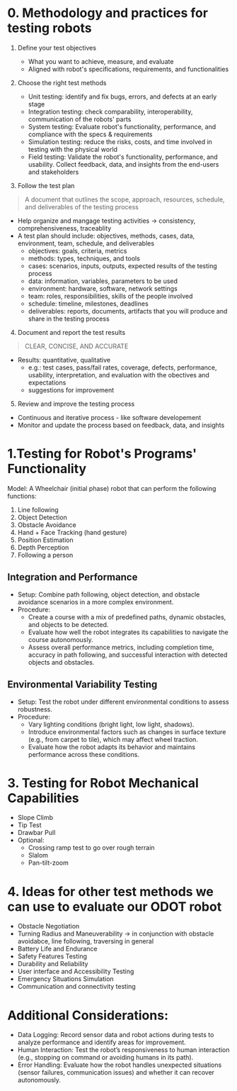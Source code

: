 # 0. Methodology and practices for testing robots
1. Define your test objectives
    - What you want to achieve, measure, and evaluate
    - Aligned with robot's specifications, requirements, and functionalities

2. Choose the right test methods
    - Unit testing: identify and fix bugs, errors, and defects at an early stage
    - Integration testing: check comparability, interoperability, communication of the robots' parts
    - System testing: Evaluate robot's functionality, performance, and compliance with the specs & requirements
    - Simulation testing: reduce the risks, costs, and time involved in testing with the physical world
    - Field testing: Validate the robot's functionality, performance, and usability. Collect feedback, data, and insights from the end-users and stakeholders

3. Follow the test plan
> A document that outlines the scope, approach, resources, schedule, and deliverables of the testing process
- Help organize and mangage testing activities -> consistency, comprehensiveness, traceablity
- A test plan should include: objectives, methods, cases, data, environment, team, schedule, and deliverables
    - objectives: goals, criteria, metrics
    - methods: types, techniques, and tools
    - cases: scenarios, inputs, outputs, expected results of the testing process
    - data: information, variables, parameters to be used
    - environment: hardware, software, network settings
    - team: roles, responsibilities, skills of the people involved
    - schedule: timeline, milestones, deadlines
    - deliverables: reports, documents, artifacts that you will produce and share in the testing process

4. Document and report the test results
> CLEAR, CONCISE, AND ACCURATE
- Results: quantitative, qualitative
    - e.g.: test cases, pass/fail rates, coverage, defects, performance, usability, interpretation, and evaluation with the obectives and expectations
    - suggestions for improvement

5. Review and improve the testing process
- Continuous and iterative process - like software developement
- Monitor and update the process based on feedback, data, and insights

# 1.Testing for Robot's Programs' Functionality
Model: A Wheelchair (initial phase) robot that can perform the following functions:

1. Line following
2. Object Detection
3. Obstacle Avoidance
4. Hand + Face Tracking (hand gesture)
5. Position Estimation
6. Depth Perception
7. Following a person

## Integration and Performance

- Setup: Combine path following, object detection, and obstacle avoidance scenarios in a more complex environment.
- Procedure:
    - Create a course with a mix of predefined paths, dynamic obstacles, and objects to be detected.
    - Evaluate how well the robot integrates its capabilities to navigate the course autonomously.
    - Assess overall performance metrics, including completion time, accuracy in path following, and successful interaction with detected objects and obstacles.

## Environmental Variability Testing

- Setup: Test the robot under different environmental conditions to assess robustness.
- Procedure:
    - Vary lighting conditions (bright light, low light, shadows).
    - Introduce environmental factors such as changes in surface texture (e.g., from carpet to tile), which may affect wheel traction.
    - Evaluate how the robot adapts its behavior and maintains performance across these conditions.


# 3. Testing for Robot Mechanical Capabilities
- Slope Climb
- Tip Test
- Drawbar Pull
- Optional:
    + Crossing ramp test to go over rough terrain
    + Slalom
    + Pan-tilt-zoom 

# 4. Ideas for other test methods we can use to evaluate our ODOT robot 
- Obstacle Negotiation
- Turning Radius and Maneuverability -> in conjunction with obstacle avoidabce, line following, traversing in general
- Battery Life and Endurance
- Safety Features Testing
- Durability and Reliability
- User interface and Accessibility Testing
- Emergency Situations Simulation
- Communication and connectivity testing

# Additional Considerations:

- Data Logging: Record sensor data and robot actions during tests to analyze performance and identify areas for improvement.
- Human Interaction: Test the robot’s responsiveness to human interaction (e.g., stopping on command or avoiding humans in its path).
- Error Handling: Evaluate how the robot handles unexpected situations (sensor failures, communication issues) and whether it can recover autonomously.
